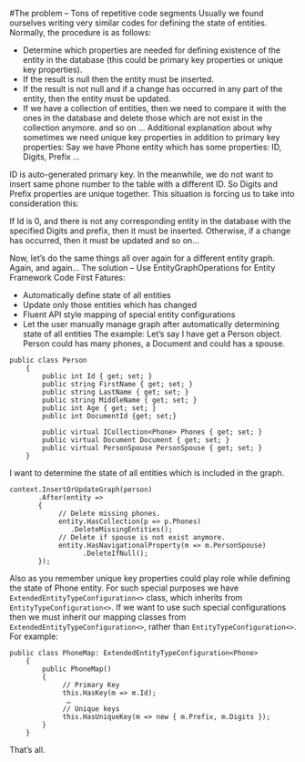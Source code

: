 #The problem – Tons of repetitive code segments
Usually we found ourselves writing very similar codes for defining the state of entities.  Normally, the procedure is as follows:
-	Determine which properties are needed for defining existence of the entity in the database (this could be primary key properties or unique key properties).
-	If the result is null then the entity must be inserted.
-	If the result is not null and if a change has occurred in any part of the entity, then the entity must be updated.
-	If we have a collection of entities, then we need to compare it with the ones in the database and delete those which are not exist in the collection anymore.
and so on …
Additional explanation about why sometimes we need unique key properties in addition to primary key properties:
Say we have Phone entity which has some properties: 
     ID, 
     Digits, 
     Prefix
     …

ID is auto-generated primary key. In the meanwhile, we do not want to insert same phone number to the table with a different ID. So Digits and Prefix properties are unique together. This situation is forcing us to take into consideration this:

If Id is 0, and there is not any corresponding entity in the database with the specified Digits and prefix, then it must be inserted. Otherwise, if a change has occurred, then it must be updated and so on…

Now, let’s do the same things all over again for a different entity graph. Again, and again… 
The solution – Use EntityGraphOperations for Entity Framework Code First
Fatures:
-	Automatically define state of all entities 
-	Update only those entities which has changed
-	Fluent API style mapping of special entity configurations
-	Let the user manually manage graph after automatically determining state of all entities
The example:
Let’s say I have get a Person object. Person could has many phones, a Document and could has a spouse.
    


```
public class Person
    {
        public int Id { get; set; }
        public string FirstName { get; set; }
        public string LastName { get; set; }
        public string MiddleName { get; set; }
        public int Age { get; set; }
        public int DocumentId {get; set;}
        
        public virtual ICollection<Phone> Phones { get; set; }
        public virtual Document Document { get; set; }
        public virtual PersonSpouse PersonSpouse { get; set; }
    }
  ```

I want to determine the state of all entities which is included in the graph. 
```
context.InsertOrUpdateGraph(person)
       .After(entity =>
       {
            // Delete missing phones.
            entity.HasCollection(p => p.Phones)
               .DeleteMissingEntities();
            // Delete if spouse is not exist anymore.
            entity.HasNavigationalProperty(m => m.PersonSpouse)
                  .DeleteIfNull();
       });
```
 Also as you remember  unique key properties could play role while defining the state of Phone entity. For such special purposes we have `ExtendedEntityTypeConfiguration<>` class, which inherits from `EntityTypeConfiguration<>`. If we want to use such special configurations then we must inherit our mapping classes from `ExtendedEntityTypeConfiguration<>`, rather than `EntityTypeConfiguration<>`. For example:

```
public class PhoneMap: ExtendedEntityTypeConfiguration<Phone>
    {
        public PhoneMap()
        {
             // Primary Key
             this.HasKey(m => m.Id);
              …
             // Unique keys
             this.HasUniqueKey(m => new { m.Prefix, m.Digits });
        }
    }
```
That’s all.
